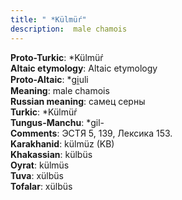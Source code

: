 ```yaml
---
title: " *Külmüŕ"
description:  male chamois
---
```


<strong>Proto-Turkic</strong>:  *Külmüŕ<br>
<strong>Altaic etymology</strong>:  Altaic etymology<br>
<strong> Proto-Altaic</strong>:  *gi̯uli<br>
<strong>Meaning</strong>:  male chamois<br>
<strong>Russian meaning</strong>:  самец серны<br>
<strong>Turkic</strong>:  *Külmüŕ<br>
<strong>Tungus-Manchu</strong>:  *gil-<br>
<strong>Comments</strong>:  ЭСТЯ 5, 139, Лексика 153.<br>
<strong>Karakhanid</strong>:  külmüz (KB)<br>
<strong>Khakassian</strong>:  külbüs<br>
<strong>Oyrat</strong>:  külmüs<br>
<strong>Tuva</strong>:  xülbüs<br>
<strong>Tofalar</strong>:  xülbüs<br>


